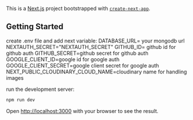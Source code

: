 This is a [Next.js](https://nextjs.org/) project bootstrapped with [`create-next-app`](https://github.com/vercel/next.js/tree/canary/packages/create-next-app).

## Getting Started
create .env file and add next variable:
DATABASE_URL= your mongodb url
NEXTAUTH_SECRET="NEXTAUTH_SECRET"
GITHUB_ID= github id for github auth
GITHUB_SECRET=github secret for github auth
GOOGLE_CLIENT_ID=google id for google auth
GOOGLE_CLIENT_SECRET=google client secret for google auth
NEXT_PUBLIC_CLOUDINARY_CLOUD_NAME=cloudinary name for handling images

run the development server:

```bash
npm run dev

```

Open [http://localhost:3000](http://localhost:3000) with your browser to see the result.




